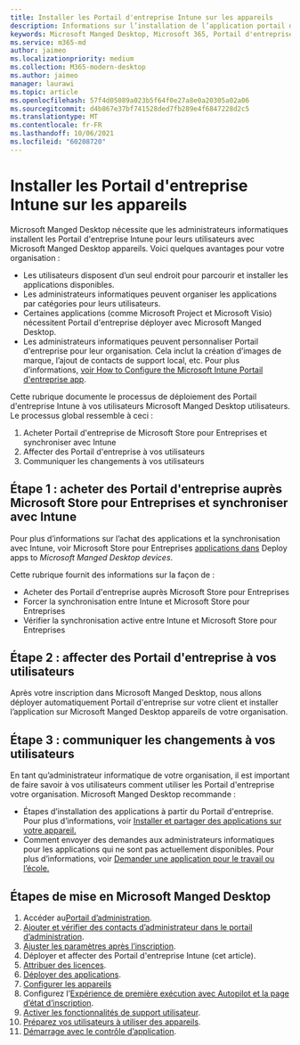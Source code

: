 ```yaml
---
title: Installer les Portail d'entreprise Intune sur les appareils
description: Informations sur l’installation de l’application portail d’entreprise Microsoft Manged Desktop appareils
keywords: Microsoft Manged Desktop, Microsoft 365, Portail d'entreprise
ms.service: m365-md
author: jaimeo
ms.localizationpriority: medium
ms.collection: M365-modern-desktop
ms.author: jaimeo
manager: laurawi
ms.topic: article
ms.openlocfilehash: 57f4d05089a023b5f64f0e27a8e0a20305a02a06
ms.sourcegitcommit: d4b867e37bf741528ded7fb289e4f6847228d2c5
ms.translationtype: MT
ms.contentlocale: fr-FR
ms.lasthandoff: 10/06/2021
ms.locfileid: "60208720"
---
```

# <a name="install-intune-company-portal-on-devices"></a>Installer les Portail d'entreprise Intune sur les appareils

Microsoft Manged Desktop nécessite que les administrateurs informatiques installent les Portail d'entreprise Intune pour leurs utilisateurs avec Microsoft Manged Desktop appareils. Voici quelques avantages pour votre organisation :
- Les utilisateurs disposent d’un seul endroit pour parcourir et installer les applications disponibles. 
- Les administrateurs informatiques peuvent organiser les applications par catégories pour leurs utilisateurs.  
- Certaines applications (comme Microsoft Project et Microsoft Visio) nécessitent Portail d'entreprise déployer avec Microsoft Manged Desktop.
- Les administrateurs informatiques peuvent personnaliser Portail d'entreprise pour leur organisation. Cela inclut la création d’images de marque, l’ajout de contacts de support local, etc. Pour plus d’informations, [voir How to Configure the Microsoft Intune Portail d'entreprise app](/intune/company-portal-app).   

Cette rubrique documente le processus de déploiement des Portail d'entreprise Intune à vos utilisateurs Microsoft Manged Desktop utilisateurs. Le processus global ressemble à ceci :
1. Acheter Portail d'entreprise de Microsoft Store pour Entreprises et synchroniser avec Intune
2. Affecter des Portail d'entreprise à vos utilisateurs
3. Communiquer les changements à vos utilisateurs

## <a name="step-1---purchase-company-portal-from-microsoft-store-for-business-and-sync-with-intune"></a>Étape 1 : acheter des Portail d'entreprise auprès Microsoft Store pour Entreprises et synchroniser avec Intune
Pour plus d’informations sur l’achat des applications et la synchronisation avec Intune, voir Microsoft Store pour Entreprises [applications dans](deploy-apps.md#msfb-apps) Deploy apps to *Microsoft Manged Desktop devices*.

Cette rubrique fournit des informations sur la façon de : 
- Acheter des Portail d'entreprise auprès Microsoft Store pour Entreprises 
- Forcer la synchronisation entre Intune et Microsoft Store pour Entreprises
- Vérifier la synchronisation active entre Intune et Microsoft Store pour Entreprises 

## <a name="step-2---assign-company-portal-to-your-users"></a>Étape 2 : affecter des Portail d'entreprise à vos utilisateurs
Après votre inscription dans Microsoft Manged Desktop, nous allons déployer automatiquement Portail d'entreprise sur votre client et installer l’application sur Microsoft Manged Desktop appareils de votre organisation.

## <a name="step-3---communicate-change-to-your-users"></a>Étape 3 : communiquer les changements à vos utilisateurs
En tant qu’administrateur informatique de votre organisation, il est important de faire savoir à vos utilisateurs comment utiliser les Portail d'entreprise votre organisation. Microsoft Manged Desktop recommande :
- Étapes d’installation des applications à partir du Portail d'entreprise. Pour plus d’informations, voir [Installer et partager des applications sur votre appareil.](/intune-user-help/install-apps-cpapp-windows)
- Comment envoyer des demandes aux administrateurs informatiques pour les applications qui ne sont pas actuellement disponibles. Pour plus d’informations, voir [Demander une application pour le travail ou l’école.](/intune-user-help/install-apps-cpapp-windows#request-an-app-for-work-or-school)  

## <a name="steps-to-get-started-with-microsoft-managed-desktop"></a>Étapes de mise en Microsoft Manged Desktop

1. Accéder au[Portail d’administration](access-admin-portal.md).
1. [Ajouter et vérifier des contacts d’administrateur dans le portail d’administration](add-admin-contacts.md).
1. [Ajuster les paramètres après l’inscription](conditional-access.md).
1. Déployer et affecter des Portail d'entreprise Intune (cet article).
1. [Attribuer des licences](assign-licenses.md).
1. [Déployer des applications](deploy-apps.md).
1. [Configurer les appareils](set-up-devices.md)
1. Configurez l’[Expérience de première exécution avec Autopilot et la page d’état d’inscription](esp-first-run.md).
1. [Activer les fonctionnalités de support utilisateur](enable-support.md).
1. [Préparez vos utilisateurs à utiliser des appareils](get-started-devices.md).
1. [Démarrage avec le contrôle d’application](get-started-app-control.md).
